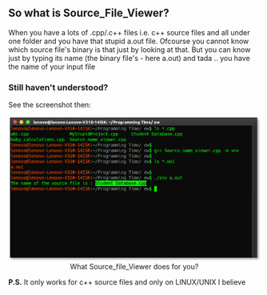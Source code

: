 ## So what is Source_File_Viewer?

When you have a lots of .cpp/.c++ files i.e. c++ source files and all under one folder and you have that stupid a.out file.
Ofcourse you cannot know which source file's binary is that just by looking at that. But you can know just by typing its name (the binary file's - here a.out)
and tada .. you have the name of your input file

### Still haven't understood?

See the screenshot then: 

<p align="center">
<a href="https://github.com/YoungNeer/source-file-viewer/blob/master/screenshots/screenshot.png"><img src="https://github.com/YoungNeer/source-file-viewer/blob/master/screenshots/screenshot.png"/></a><br>
  <span style="align:center">What Source_file_Viewer does for you?</span>
</p>

<b>P.S.</b> It only works for c++ source files and only on LINUX/UNIX I believe
